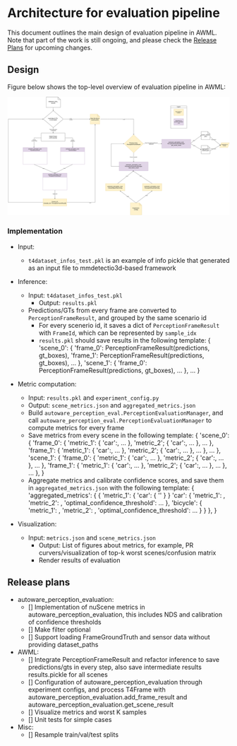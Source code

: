 # Architecture for evaluation pipeline
This document outlines the main design of evaluation pipeline in AWML. Note that part of the work is still ongoing, and please check the [Release Plans](#Release-plans) for upcoming changes.

## Design
Figure below shows the top-level overview of evaluation pipeline in AWML:

![](/docs/fig/awml_evaluation_architecture.drawio.svg)

### Implementation

- Input:
    - `t4dataset_infos_test.pkl` is an example of info pickle that generated as an input file to mmdetectio3d-based framework
- Inference:
    - Input: `t4dataset_infos_test.pkl`
		- Output: `results.pkl`
    - Predictions/GTs from every frame are converted to `PerceptionFrameResult`, and grouped by the same scenario id
		- For every scenerio id, it saves a dict of `PerceptionFrameResult` with `FrameId`, which can be represented by `sample_idx`
		- `results.pkl` should save results in the following template:
		  {
				'scene_0': {
					'frame_0': PerceptionFrameResult(predictions, gt_boxes),
					'frame_1': PerceptionFrameResult(predictions, gt_boxes),
					...
				},
				'scene_1': {
					'frame_0': PerceptionFrameResult(predictions, gt_boxes),
					...
				},
				...
			}

- Metric computation:
	- Input: `results.pkl` and `experiment_config.py`
	- Output: `scene_metrics.json` and `aggregated_metrics.json`
	- Build `autoware_perception_eval.PerceptionEvaluationManager`, and call `autoware_perception_eval.PerceptionEvaluationManager` to compute metrics for every frame
	- Save metrics from every scene in the following template:
	{
		'scene_0': {
			'frame_0': {
				'metric_1': {
					'car':, 
					...
				}, 
				'metric_2'; {
					'car':, 
					...
				},
				...
			},
			'frame_1': {
				'metric_1': {
					'car':, 
					...
				}, 
				'metric_2'; {
					'car':, 
					...
				},
				...
			},
			...
		}, 
		'scene_1': {
			'frame_0': {
				'metric_1': {
					'car':, 
					...
				}, 
				'metric_2'; {
					'car':, 
					...
				},
				...
			},
			'frame_1': {
				'metric_1': {
					'car':, 
					...
				}, 
				'metric_2'; {
					'car':, 
					...
				},
				...
			},
			...
		}, 
	}
	- Aggregate metrics and calibrate confidence scores, and save them in `aggregated_metrics.json` with the following template:
	{
		'aggregated_metrics': {
			{
				'metric_1': {
					'car': {
						''
					}
				}
				'car': {
					'metric_1': ,
					'metric_2': ,
					'optimal_confidence_threshold':
					... 
				},
				'bicycle': {
					'metric_1': ,
					'metric_2': ,
					'optimal_confidence_threshold':
					...
				}
		}
		},
	}

- Visualization:
  - Input: `metrics.json` and `scene_metrics.json`
	- Output: List of figures about metrics, for example, PR curvers/visualization of top-k worst scenes/confusion matrix
	- Render results of evaluation

## Release plans
- autoware_perception_evaluation:
    - [] Implementation of nuScene metrics in autoware_perception_evaluation, this includes NDS and calibration of confidence thresholds
    - [] Make filter optional
    - [] Support loading FrameGroundTruth and sensor data without providing dataset_paths
- AWML:
    - [] Integrate PerceptionFrameResult and refactor inference to save predictions/gts in every step, also save intermediate results results.pickle for all scenes
    - [] Configuration of autoware_perception_evaluation through experiment configs, and process T4Frame with autoware_perception_evaluation.add_frame_result and autoware_perception_evaluation.get_scene_result
    - [] Visualize metrics and worst K samples
    - [] Unit tests for simple cases
- Misc:
    - [] Resample train/val/test splits 
